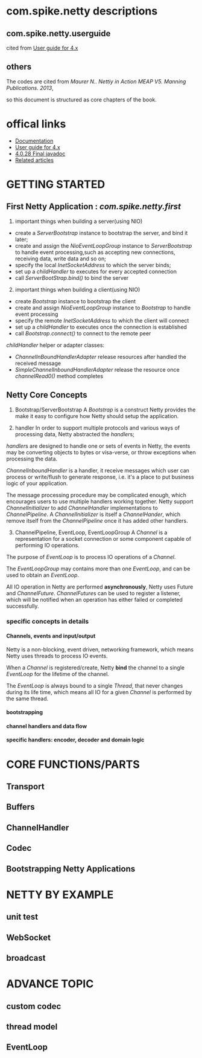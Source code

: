 # com.spike.netty descriptions

## com.spike.netty.userguide
 cited from [User guide for 4.x](http://netty.io/wiki/user-guide-for-4.x.html)

## others
The codes are cited from *Maurer N.. Nettiy in Action MEAP V5. Manning Publications. 2013*,

 so this document is structured as core chapters of the book.

# offical links
+ [Documentation](http://netty.io/wiki/)
+ [User guide for 4.x](http://netty.io/wiki/user-guide-for-4.x.html)
+ [4.0.28 Final javadoc](http://netty.io/4.0/api/index.html)
+ [Related articles](http://netty.io/wiki/related-articles.html)

# GETTING STARTED
## First Netty Application : *com.spike.netty.first*
1. important things when building a server(using NIO)

+ create a *ServerBootstrap* instance to bootstrap the server, and bind it later;
+ create and assign the *NioEventLoopGroup* instance to *ServerBootstrap*  to handle event processing,such as accepting new connections, receiving data, write data and so on;
+ specify the local *InetSocketAddress* to which the server binds;
+ set up a *childHandler* to executes for every accepted connection 
+ call *ServerBootStrap.bind()* to bind the server

2. important things when building a client(using NIO)

+ create *Bootstrap* instance to bootstrap the client
+ create and assign *NioEventLoopGroup* instance to *Bootstrap*  to handle event processing
+ specify the remote *InetSocketAddress* to which the client will connect
+ set up a *childHandler* to executes once the connection is established
+ call *Bootstrap.connect()* to connect to the remote peer

*childHandler* helper or adapter classes:
+ *ChannelInBoundHandlerAdapter*
	release resources after handled the received message
+ *SimpleChannelInboundHandlerAdapter<ByteBuf>*
	release the resource once *channelRead0()* method completes

## Netty Core Concepts
1. Bootstrap/ServerBootstrap
A *Bootstrap* is a construct Netty provides the make it easy to configure how Netty should setup the application.

2. handler
In order to support multiple protocols and various ways of processing data, Netty abstracted the *handler*s;

*handler*s are designed to handle one or sets of events in Netty, the events may be converting objects to bytes or visa-verse, or throw exceptions 
when processing the data.

*ChannelInboundHandler*  is a handler, it receive messages which user can process or write/flush to generate response, i.e. it's a place to put business logic of your application.

The message processing procedure may be complicated enough, which encourages users to use multiple handlers working together. Netty support *ChannelInitializer* to add 
*ChannelHandler* implementations to *ChannelPipeline*. A *ChannelInitializer* is itself a *ChannelHander*, which remove itself from the *ChannelPipeline* once it has added other handlers.

3. ChannelPipeline, EventLoop, EventLoopGroup
A *Channel* is a representation for a socket connection or some component capable of performing IO operations.

The purpose of *EventLoop* is to process IO operations of a *Channel*.

The *EventLoopGroup* may contains more than one *EventLoop*, and can be used to obtain an *EventLoop*.
 
All IO operation in Netty are performed **asynchronously**, Netty uses Future and *ChannelFuture*. *ChannelFuture*s can be used to register a listener, which will be notified when an operation has either failed or completed successfully.

### specific concepts in details
#### Channels, events and input/output
Netty is a non-blocking, event driven, networking framework, which means Netty uses threads to process IO events.

When a *Channel* is registered/create, Netty **bind** the channel to a single *EventLoop* for the lifetime of the channel. 

The *EventLoop* is always bound to a single *Thread*, that never changes during its life time, which means all IO for a given *Channel*  is performed by the same thread.


#### bootstrapping

#### channel handlers and data flow

#### specific handlers: encoder, decoder and domain logic


# CORE FUNCTIONS/PARTS
## Transport


## Buffers


## ChannelHandler


## Codec


## Bootstrapping Netty Applications


# NETTY BY EXAMPLE
## unit test

## WebSocket

## broadcast


# ADVANCE TOPIC
## custom codec

## thread model

## EventLoop
